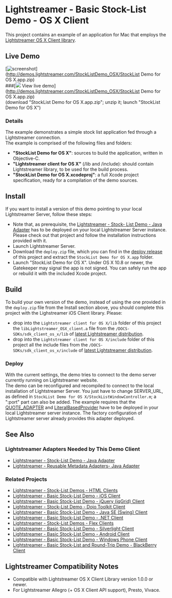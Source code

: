 # Lightstreamer - Basic Stock-List Demo - OS X Client

<!-- START DESCRIPTION lightstreamer-example-stocklist-client-osx -->

This project contains an example of an application for Mac that employs the [Lightstreamer OS X Client library](http://www.lightstreamer.com/docs/client_os_x_api/index.html).

## Live Demo

[![screenshot](screen_large.png)](http://demos.lightstreamer.com/StockListDemo_OSX/StockList Demo for OS X.app.zip)<br>
###[![](http://demos.lightstreamer.com/site/img/play.png) View live demo](http://demos.lightstreamer.com/StockListDemo_OSX/StockList Demo for OS X.app.zip)<br>
(download "StockList Demo for OS X.app.zip"; unzip it; launch "StockList Demo for OS X")

### Details

The example demonstrates a simple stock list application fed through a Lightstreamer connection.<br>
The example is comprised of the following files and folders:
- <b>"StockList Demo for OS X"</b>: sources to build the application, written in Objective-C.
- <b>"Lightstreamer client for OS X"</b> (/lib and /include): should contain Lightstreamer library, to be used for the build process.
- <b>"StockList Demo for OS X.xcodeproj"</b>: a full Xcode project specification, ready for a compilation of the demo sources.

<!-- END DESCRIPTION lightstreamer-example-stocklist-client-osx -->

## Install

If you want to install a version of this demo pointing to your local Lightstreamer Server, follow these steps:

* Note that, as prerequisite, the [Lightstreamer - Stock- List Demo - Java Adapter](https://github.com/Weswit/Lightstreamer-example-Stocklist-adapter-java) has to be deployed on your local Lightstreamer Server instance. Please check out that project and follow the installation instructions provided with it.
* Launch Lightstreamer Server.
* Download the `deploy.zip` file, which you can find in the [deploy release](https://github.com/Weswit/Lightstreamer-example-StockList-client-osx/releases) of this project and extract the `StockList Demo for OS X.app` folder.
* Launch "StockList Demo for OS X". Under OS X 10.8 or newer, the Gatekeeper may signal the app is not signed. You can safely run the app or rebuild it with the included Xcode project.

## Build


To build your own version of the demo, instead of using the one provided in the `deploy.zip` file from the Install section above, you should complete this project with the Lighstreamer iOS Client library. Please:
* drop into the `Lightstreamer client for OS X/lib` folder of this project the `libLightstreamer_OSX_client.a` file from the `/DOCS-SDKs/sdk_client_os_x/lib` of [latest Lightstreamer distribution](http://www.lightstreamer.com/download).
* drop into the `Lightstreamer client for OS X/include` folder of this project all the include files from the `/DOCS-SDKs/sdk_client_os_x/include` of [latest Lightstreamer distribution](http://www.lightstreamer.com/download).

### Deploy

With the current settings, the demo tries to connect to the demo server currently running on Lightstreamer website.<br>
The demo can be reconfigured and recompiled to connect to the local installation of Lightstreamer Server. You just have to change SERVER_URL, as defined in `StockList Demo for OS X/StockListWindowController.m`; a ":port" part can also be added.
The example requires that the [QUOTE_ADAPTER](https://github.com/Weswit/Lightstreamer-example-Stocklist-adapter-java) and [LiteralBasedProvider](https://github.com/Weswit/Lightstreamer-example-ReusableMetadata-adapter-java) have to be deployed in your local Lightstreamer server instance. The factory configuration of Lightstreamer server already provides this adapter deployed.<br>

## See Also

### Lightstreamer Adapters Needed by This Demo Client

<!-- START RELATED_ENTRIES -->
* [Lightstreamer - Stock-List Demo - Java Adapter](https://github.com/Weswit/Lightstreamer-example-Stocklist-adapter-java)
* [Lightstreamer - Reusable Metadata Adapters- Java Adapter](https://github.com/Weswit/Lightstreamer-example-ReusableMetadata-adapter-java)

<!-- END RELATED_ENTRIES -->

### Related Projects

* [Lightstreamer - Stock-List Demos - HTML Clients](https://github.com/Weswit/Lightstreamer-example-Stocklist-client-javascript)
* [Lightstreamer - Basic Stock-List Demo - iOS Client](https://github.com/Weswit/Lightstreamer-example-StockList-client-ios)
* [Lightstreamer - Basic Stock-List Demo - jQuery (jqGrid) Client](https://github.com/Weswit/Lightstreamer-example-StockList-client-jquery)
* [Lightstreamer - Stock-List Demo - Dojo Toolkit Client](https://github.com/Weswit/Lightstreamer-example-StockList-client-dojo)
* [Lightstreamer - Basic Stock-List Demo - Java SE (Swing) Client](https://github.com/Weswit/Lightstreamer-example-StockList-client-java)
* [Lightstreamer - Basic Stock-List Demo - .NET Client](https://github.com/Weswit/Lightstreamer-example-StockList-client-dotnet)
* [Lightstreamer - Stock-List Demos - Flex Clients](https://github.com/Weswit/Lightstreamer-example-StockList-client-flex)
* [Lightstreamer - Basic Stock-List Demo - Silverlight Client](https://github.com/Weswit/Lightstreamer-example-StockList-client-silverlight)
* [Lightstreamer - Basic Stock-List Demo - Android Client](https://github.com/Weswit/Lightstreamer-example-StockList-client-android)
* [Lightstreamer - Basic Stock-List Demo - Windows Phone Client](https://github.com/Weswit/Lightstreamer-example-StockList-client-winphone)
* [Lightstreamer - Basic Stock-List and Round-Trip Demo - BlackBerry Client](https://github.com/Weswit/Lightstreamer-example-StockList-client-blackberry)

## Lightstreamer Compatibility Notes

- Compatible with Lightstreamer OS X Client Library version 1.0.0 or newer.
- For Lightstreamer Allegro (+ OS X Client API support), Presto, Vivace.
